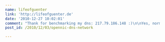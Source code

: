 ```yaml
---
name: lifeofguenter
link: 'http://lifeofguenter.de'
date: '2010-12-27 10:02:01'
comment: "Thank for benchmarking my dns: 217.79.186.148 :)\n\nYes, normally you will never be able to beat the providers DNS in a perfect setup. In DNS the response time of the network is very important, thats why google-dns/opendns will never be as fast - except if they really stock up their anycast (which I believe google can still do better than opendns).\n\nThe only reason, why I still never would recommend using the providers default DNS, is that they are not very reliable. You will see downtimes on \"heise.de internet monitor\" all the time. And since a year or so many decided to put ads on NXDOMAIN.\n\nAnyways, my DNS should be pretty fast for people using Alice/Unitymedia especially in NRW Area - because they get mostly routed via Düsseldorf - where my DNS-Server is located.\n\nI am planning next year some hardware upgrades and IPv6 - so maybe then I can even beat your provider DNS ;)"
post_id: /2010/12/03/opennic-dns-network

---
```



